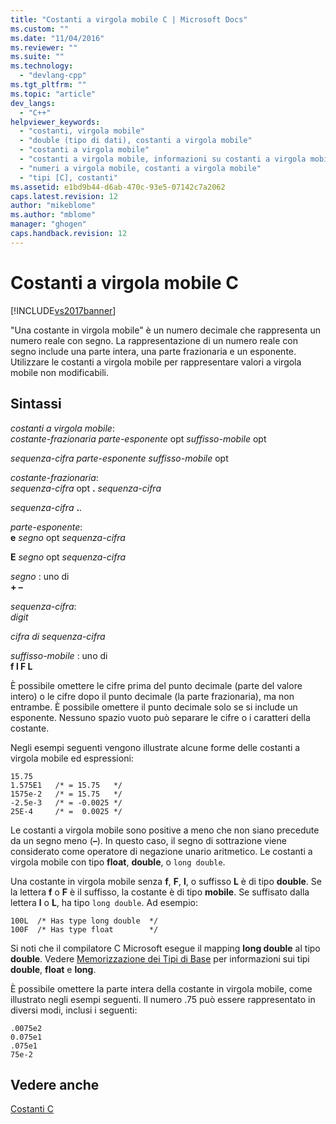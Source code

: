 ```yaml
---
title: "Costanti a virgola mobile C | Microsoft Docs"
ms.custom: ""
ms.date: "11/04/2016"
ms.reviewer: ""
ms.suite: ""
ms.technology: 
  - "devlang-cpp"
ms.tgt_pltfrm: ""
ms.topic: "article"
dev_langs: 
  - "C++"
helpviewer_keywords: 
  - "costanti, virgola mobile"
  - "double (tipo di dati), costanti a virgola mobile"
  - "costanti a virgola mobile"
  - "costanti a virgola mobile, informazioni su costanti a virgola mobile"
  - "numeri a virgola mobile, costanti a virgola mobile"
  - "tipi [C], costanti"
ms.assetid: e1bd9b44-d6ab-470c-93e5-07142c7a2062
caps.latest.revision: 12
author: "mikeblome"
ms.author: "mblome"
manager: "ghogen"
caps.handback.revision: 12
---
```

# Costanti a virgola mobile C
[!INCLUDE[vs2017banner](../assembler/inline/includes/vs2017banner.md)]

"Una costante in virgola mobile" è un numero decimale che rappresenta un numero reale con segno.  La rappresentazione di un numero reale con segno include una parte intera, una parte frazionaria e un esponente.  Utilizzare le costanti a virgola mobile per rappresentare valori a virgola mobile non modificabili.  
  
## Sintassi  
 *costanti a virgola mobile*:  
 *costante\-frazionaria parte\-esponente*  opt *suffisso\-mobile* opt  
  
 *sequenza\-cifra parte\-esponente suffisso\-mobile*  opt  
  
 *costante\-frazionaria*:  
 *sequenza\-cifra*  opt **.** *sequenza\-cifra*  
  
 *sequenza\-cifra*  **.**.  
  
 *parte\-esponente*:  
 **e**  *segno*  opt *sequenza\-cifra*  
  
 **E**  *segno*  opt *sequenza\-cifra*  
  
 *segno* : uno di  
 **\+ –**  
  
 *sequenza\-cifra*:  
 *digit*  
  
 *cifra di sequenza\-cifra*  
  
 *suffisso\-mobile* : uno di  
 **f l F L**  
  
 È possibile omettere le cifre prima del punto decimale \(parte del valore intero\) o le cifre dopo il punto decimale \(la parte frazionaria\), ma non entrambe.  È possibile omettere il punto decimale solo se si include un esponente.  Nessuno spazio vuoto può separare le cifre o i caratteri della costante.  
  
 Negli esempi seguenti vengono illustrate alcune forme delle costanti a virgola mobile ed espressioni:  
  
```  
15.75  
1.575E1   /* = 15.75   */  
1575e-2   /* = 15.75   */  
-2.5e-3   /* = -0.0025 */  
25E-4     /* =  0.0025 */  
```  
  
 Le costanti a virgola mobile sono positive a meno che non siano precedute da un segno meno \(**–**\).  In questo caso, il segno di sottrazione viene considerato come operatore di negazione unario aritmetico.  Le costanti a virgola mobile con tipo **float**, **double**, o `long double`.  
  
 Una costante in virgola mobile senza **f**, **F**, **l**, o suffisso **L** è di tipo **double**.  Se la lettera **f** o **F** è il suffisso, la costante è di tipo **mobile**.  Se suffisato dalla lettera **l** o **L**, ha tipo `long double`.  Ad esempio:  
  
```  
100L  /* Has type long double  */  
100F  /* Has type float        */  
```  
  
 Si noti che il compilatore C Microsoft esegue il mapping **long double** al tipo **double**.  Vedere [Memorizzazione dei Tipi di Base](../c-language/storage-of-basic-types.md) per informazioni sui tipi **double**, **float** e **long**.  
  
 È possibile omettere la parte intera della costante in virgola mobile, come illustrato negli esempi seguenti.  Il numero .75 può essere rappresentato in diversi modi, inclusi i seguenti:  
  
```  
.0075e2  
0.075e1  
.075e1  
75e-2  
```  
  
## Vedere anche  
 [Costanti C](../c-language/c-constants.md)